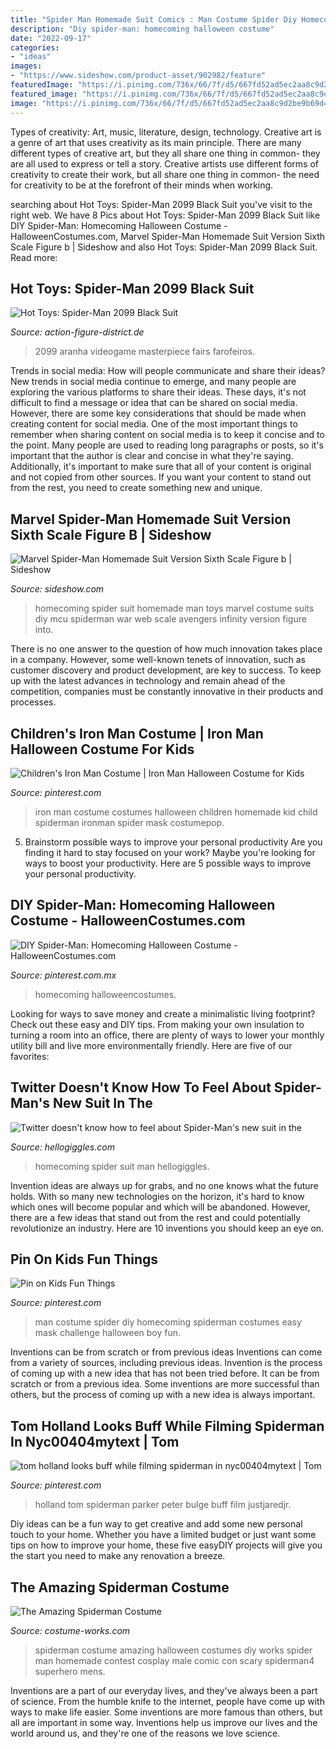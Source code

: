 ```yaml
---
title: "Spider Man Homemade Suit Comics : Man Costume Spider Diy Homecoming Spiderman Costumes Easy Mask Challenge Halloween Boy Fun"
description: "Diy spider-man: homecoming halloween costume"
date: "2022-09-17"
categories:
- "ideas"
images:
- "https://www.sideshow.com/product-asset/902982/feature"
featuredImage: "https://i.pinimg.com/736x/66/7f/d5/667fd52ad5ec2aa8c9d2be9b69d48e2d.jpg"
featured_image: "https://i.pinimg.com/736x/66/7f/d5/667fd52ad5ec2aa8c9d2be9b69d48e2d.jpg"
image: "https://i.pinimg.com/736x/66/7f/d5/667fd52ad5ec2aa8c9d2be9b69d48e2d.jpg"
---
```



Types of creativity: Art, music, literature, design, technology.
Creative art is a genre of art that uses creativity as its main principle. There are many different types of creative art, but they all share one thing in common- they are all used to express or tell a story. Creative artists use different forms of creativity to create their work, but all share one thing in common- the need for creativity to be at the forefront of their minds when working.

	

		
searching about Hot Toys: Spider-Man 2099 Black Suit you've visit to the right web. We have 8 Pics about Hot Toys: Spider-Man 2099 Black Suit like DIY Spider-Man: Homecoming Halloween Costume - HalloweenCostumes.com, Marvel Spider-Man Homemade Suit Version Sixth Scale Figure b | Sideshow and also Hot Toys: Spider-Man 2099 Black Suit. Read more:
		
    
## Hot Toys: Spider-Man 2099 Black Suit

<img loading=lazy src="http://mickbaltes.de/afup/2020/12/ht.spiderman2099-03.jpg" onerror="this.onerror=null;this.src='https://tse2.mm.bing.net/th?id=OIP.tjdUWB1u3kfNk_wz3PzRMQHaK3&amp;pid=15.1';" alt="Hot Toys: Spider-Man 2099 Black Suit">

_Source: action-figure-district.de_

>2099 aranha videogame masterpiece fairs farofeiros. 

	

Trends in social media: How will people communicate and share their ideas?
New trends in social media continue to emerge, and many people are exploring the various platforms to share their ideas. These days, it's not difficult to find a message or idea that can be shared on social media. However, there are some key considerations that should be made when creating content for social media. 
One of the most important things to remember when sharing content on social media is to keep it concise and to the point. Many people are used to reading long paragraphs or posts, so it's important that the author is clear and concise in what they're saying. Additionally, it's important to make sure that all of your content is original and not copied from other sources. If you want your content to stand out from the rest, you need to create something new and unique.

    
## Marvel Spider-Man Homemade Suit Version Sixth Scale Figure B | Sideshow

<img loading=lazy src="https://www.sideshow.com/product-asset/902982/feature" onerror="this.onerror=null;this.src='https://tse3.mm.bing.net/th?id=OIP.vyXxs19SKelCT6-rfSVevAHaEf&amp;pid=15.1';" alt="Marvel Spider-Man Homemade Suit Version Sixth Scale Figure b | Sideshow">

_Source: sideshow.com_

>homecoming spider suit homemade man toys marvel costume suits diy mcu spiderman war web scale avengers infinity version figure into. 

	

There is no one answer to the question of how much innovation takes place in a company. However, some well-known tenets of innovation, such as customer discovery and product development, are key to success. To keep up with the latest advances in technology and remain ahead of the competition, companies must be constantly innovative in their products and processes.

    
## Children&#039;s Iron Man Costume | Iron Man Halloween Costume For Kids

<img loading=lazy src="https://i.pinimg.com/736x/03/60/2d/03602d612697bf0a27cffdcf521a5a97.jpg" onerror="this.onerror=null;this.src='https://tse4.mm.bing.net/th?id=OIP.SJz5_qgj1CLOJyQVFNsiGAHaJ4&amp;pid=15.1';" alt="Children&#039;s Iron Man Costume | Iron Man Halloween Costume for Kids">

_Source: pinterest.com_

>iron man costume costumes halloween children homemade kid child spiderman ironman spider mask costumepop. 

	

5. Brainstorm possible ways to improve your personal productivity
Are you finding it hard to stay focused on your work? Maybe you're looking for ways to boost your productivity. Here are 5 possible ways to improve your personal productivity.

    
## DIY Spider-Man: Homecoming Halloween Costume - HalloweenCostumes.com

<img loading=lazy src="https://i.pinimg.com/736x/66/7f/d5/667fd52ad5ec2aa8c9d2be9b69d48e2d.jpg" onerror="this.onerror=null;this.src='https://tse4.mm.bing.net/th?id=OIP.kwFXHITzZh9GwvWYSVAQogHaKZ&amp;pid=15.1';" alt="DIY Spider-Man: Homecoming Halloween Costume - HalloweenCostumes.com">

_Source: pinterest.com.mx_

>homecoming halloweencostumes. 

	

Looking for ways to save money and create a minimalistic living footprint? Check out these easy and DIY tips. From making your own insulation to turning a room into an office, there are plenty of ways to lower your monthly utility bill and live more environmentally friendly. Here are five of our favorites: 

    
## Twitter Doesn&#039;t Know How To Feel About Spider-Man&#039;s New Suit In The

<img loading=lazy src="https://images.hellogiggles.com/uploads/2017/05/25011210/maxresdefault-e1495729585719.jpg" onerror="this.onerror=null;this.src='https://tse4.mm.bing.net/th?id=OIP.7kKS4uOL9rLFyLYDm8JYqAHaEK&amp;pid=15.1';" alt="Twitter doesn&#039;t know how to feel about Spider-Man&#039;s new suit in the">

_Source: hellogiggles.com_

>homecoming spider suit man hellogiggles. 

	

Invention ideas are always up for grabs, and no one knows what the future holds. With so many new technologies on the horizon, it's hard to know which ones will become popular and which will be abandoned. However, there are a few ideas that stand out from the rest and could potentially revolutionize an industry. Here are 10 inventions you should keep an eye on.

    
## Pin On Kids Fun Things

<img loading=lazy src="https://i.pinimg.com/736x/2c/2d/b9/2c2db9a9860f08fe76103b6e3e3dbca6.jpg" onerror="this.onerror=null;this.src='https://tse3.mm.bing.net/th?id=OIP.FFLbjLKSTUmVikcV3ESJnwHaLH&amp;pid=15.1';" alt="Pin on Kids Fun Things">

_Source: pinterest.com_

>man costume spider diy homecoming spiderman costumes easy mask challenge halloween boy fun. 

	

Inventions can be from scratch or from previous ideas
Inventions can come from a variety of sources, including previous ideas. Invention is the process of coming up with a new idea that has not been tried before. It can be from scratch or from a previous idea. Some inventions are more successful than others, but the process of coming up with a new idea is always important.

    
## Tom Holland Looks Buff While Filming Spiderman In Nyc00404mytext | Tom

<img loading=lazy src="https://i.pinimg.com/originals/2f/26/23/2f2623cb3c2bd10629512b1b491032b8.jpg" onerror="this.onerror=null;this.src='https://tse4.mm.bing.net/th?id=OIP.tqzsf1tfqEjtQUvzFquibwHaLj&amp;pid=15.1';" alt="tom holland looks buff while filming spiderman in nyc00404mytext | Tom">

_Source: pinterest.com_

>holland tom spiderman parker peter bulge buff film justjaredjr. 

	

Diy ideas can be a fun way to get creative and add some new personal touch to your home. Whether you have a limited budget or just want some tips on how to improve your home, these five easyDIY projects will give you the start you need to make any renovation a breeze.

    
## The Amazing Spiderman Costume

<img loading=lazy src="http://photos.costume-works.com/full/the_amazing_spiderman4.jpg" onerror="this.onerror=null;this.src='https://tse4.mm.bing.net/th?id=OIP.-wiZoe9cLfjS6Ce1M7lfjQHaJ3&amp;pid=15.1';" alt="The Amazing Spiderman Costume">

_Source: costume-works.com_

>spiderman costume amazing halloween costumes diy works spider man homemade contest cosplay male comic con scary spiderman4 superhero mens. 

	

Inventions are a part of our everyday lives, and they've always been a part of science. From the humble knife to the internet, people have come up with ways to make life easier. Some inventions are more famous than others, but all are important in some way. Inventions help us improve our lives and the world around us, and they're one of the reasons we love science.

